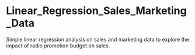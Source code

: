 # Linear_Regression_Sales_Marketing_Data
Simple linear regression analysis on sales and marketing data to explore the impact of radio promotion budget on sales.
